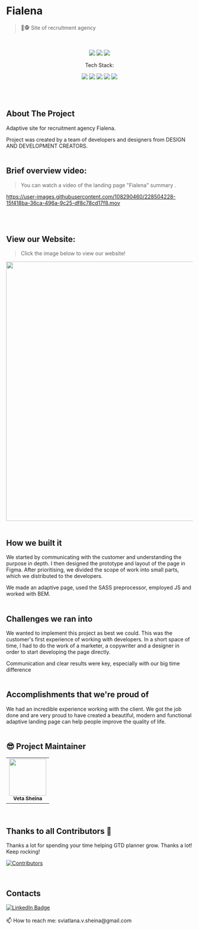 # Fialena
>🔎🕵️ Site of recruitment agency

<br>

<p align="center">
    <img src="https://img.shields.io/github/issues/sssheina/Fialena">
    <img src="https://img.shields.io/github/forks/sssheina/Fialena">
    <img src="https://img.shields.io/github/stars/sssheina/Fialena">
    
</p>

<p align="center">Tech Stack:</p>
<p align="center">
    <img src="https://img.shields.io/badge/html5-%23E34F26.svg?style=for-the-badge&logo=html5&logoColor=white"> 
    <img src="https://img.shields.io/badge/css3-%231572B6.svg?style=for-the-badge&logo=css3&logoColor=white">
    <img src="https://img.shields.io/badge/javascript-%23323330.svg?style=for-the-badge&logo=javascript&logoColor=%23F7DF1E">
    <img src="https://img.shields.io/badge/Sass-ff69b4?style=for-the-badge&logo=sass&logoColor=white">
    <img src="https://img.shields.io/badge/browserify-3c6991?style=for-the-badge&logo=browserify&logoColor=e6b35a">
</p>
<br>
<br>

## About The Project

Adaptive site for recruitment agency Fialena.  

Project was created by a team of developers and designers from DESIGN AND DEVELOPMENT CREATORS.
<br>
<br>

## Brief overview video:
>You can watch a video of the landing page "Fialena" summary .


https://user-images.githubusercontent.com/108290460/228504228-15f418ba-36ca-496a-9c25-df8c78cd17f8.mov


<br>
<br>

## View our Website:
>Click the image below to view our website!

[<img width="700" src="https://user-images.githubusercontent.com/108290460/228539221-f2ad209d-4b2e-4515-bce9-4fa8ecd1ee3f.png"/>](https://fialena.cz/index_en.html)
<br>
<br>

## How we built it

We started by communicating with the customer and understanding the purpose in depth. I then designed the prototype and layout of the page in Figma. After prioritising, we divided the scope of work into small parts, which we distributed to the developers.

We made an adaptive page, used the SASS preprocessor, employed JS and worked with BEM.
<br>
<br>

## Challenges we ran into

We wanted to implement this project as best we could. This was the customer's first experience of working with developers. In a short space of time, I had to do the work of a marketer, a copywriter and a designer in order to start developing the page directly.

Communication and clear results were key, especially with our big time difference
<br>
<br>

## Accomplishments that we're proud of

We had an incredible experience working with the client. We got the job done and are very proud to have created a beautiful, modern and functional adaptive landing page can help people improve the quality of life.
<br>
<br>

## 😎 Project Maintainer

<table>
  <tr>
<td align="center"><a href="https://github.com/sssheina"><img src="https://avatars.githubusercontent.com/u/108290460?v=4" width="100px;" alt=""/><br /><sub><b>Veta Sheina</b></sub></a></td></tr>
</table>
<br>


## Thanks to all Contributors 💪
Thanks a lot for spending your time helping GTD planner grow. Thanks a lot! Keep rocking!

[![Contributors](https://contrib.rocks/image?repo=sssheina/Fialena)](https://github.com/sssheina/Fialena/graphs/contributors)

<br>


## Contacts

<a href="https://www.linkedin.com/in/veta-sheina-521666249" target="_blank">
    <img src="https://img.shields.io/badge/LinkedIn-blue?style=for-the-badge&logo=linkedin&logoColor=white" alt="LinkedIn Badge"/>
  </a>
<br>
<br>
📫 How to reach me: sviatlana.v.sheina@gmail.com
<br><br>
